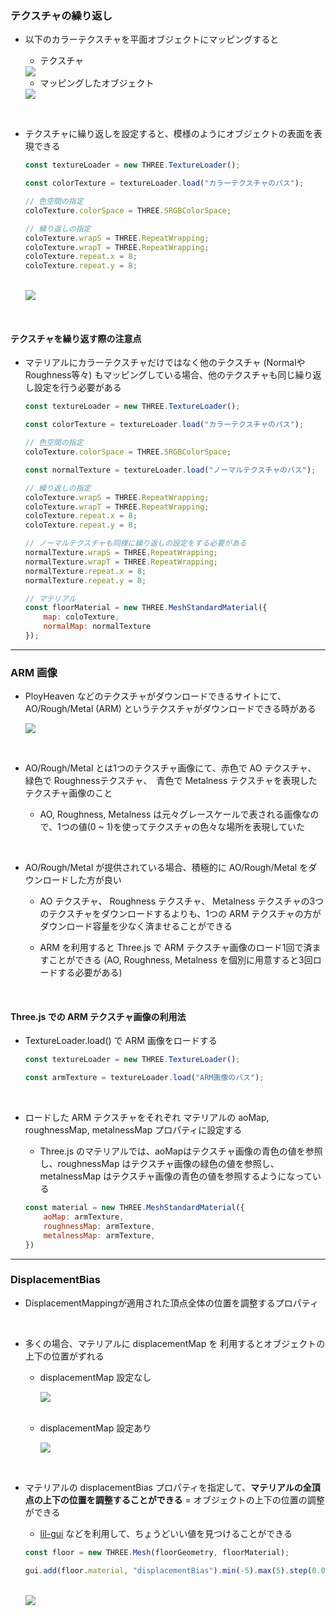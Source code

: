 ### テクスチャの繰り返し

- 以下のカラーテクスチャを平面オブジェクトにマッピングすると

    - テクスチャ
    <img src="./img/Floor-Texture_1.png" />

    - マッピングしたオブジェクト
    <img src="./img/Floor_1.png" />

<br>

- テクスチャに繰り返しを設定すると、模様のようにオブジェクトの表面を表現できる

    ```js
    const textureLoader = new THREE.TextureLoader();

    const colorTexture = textureLoader.load("カラーテクスチャのパス");

    // 色空間の指定
    coloTexture.colorSpace = THREE.SRGBColorSpace;

    // 繰り返しの指定
    coloTexture.wrapS = THREE.RepeatWrapping;
    coloTexture.wrapT = THREE.RepeatWrapping;
    coloTexture.repeat.x = 8;
    coloTexture.repeat.y = 8;
    ```
    
    <br>

    <img src="./img/Floor_2.png" />

<br>

#### テクスチャを繰り返す際の注意点

- マテリアルにカラーテクスチャだけではなく他のテクスチャ (NormalやRoughness等々) もマッピングしている場合、他のテクスチャも同じ繰り返し設定を行う必要がある

    ```js
    const textureLoader = new THREE.TextureLoader();

    const colorTexture = textureLoader.load("カラーテクスチャのパス");

    // 色空間の指定
    coloTexture.colorSpace = THREE.SRGBColorSpace;

    const normalTexture = textureLoader.load("ノーマルテクスチャのパス");

    // 繰り返しの指定
    coloTexture.wrapS = THREE.RepeatWrapping;
    coloTexture.wrapT = THREE.RepeatWrapping;
    coloTexture.repeat.x = 8;
    coloTexture.repeat.y = 8;

    // ノーマルテクスチャも同様に繰り返しの設定をする必要がある
    normalTexture.wrapS = THREE.RepeatWrapping;
    normalTexture.wrapT = THREE.RepeatWrapping;
    normalTexture.repeat.x = 8;
    normalTexture.repeat.y = 8;

    // マテリアル
    const floorMaterial = new THREE.MeshStandardMaterial({
        map: coloTexture,
        normalMap: normalTexture
    });
    ```

---

### ARM 画像

- PloyHeaven などのテクスチャがダウンロードできるサイトにて、 AO/Rough/Metal (ARM) というテクスチャがダウンロードできる時がある

    <img src="./img/ARM_1.png" />

<br>

- AO/Rough/Metal とは1つのテクスチャ画像にて、赤色で AO テクスチャ、　緑色で Roughnessテクスチャ、　青色で Metalness テクスチャを表現したテクスチャ画像のこと

    - AO, Roughness, Metalness は元々グレースケールで表される画像なので、1つの値(0 ~ 1)を使ってテクスチャの色々な場所を表現していた

<br>

- AO/Rough/Metal が提供されている場合、積極的に AO/Rough/Metal をダウンロードした方が良い
    - AO テクスチャ、 Roughness テクスチャ、 Metalness テクスチャの3つのテクスチャをダウンロードするよりも、1つの ARM テクスチャの方がダウンロード容量を少なく済ませることができる

    - ARM を利用すると Three.js で ARM テクスチャ画像のロード1回で済ますことができる (AO, Roughness, Metalness を個別に用意すると3回ロードする必要がある)

<br>

#### Three.js での ARM テクスチャ画像の利用法

- TextureLoader.load() で ARM 画像をロードする

    ```js
    const textureLoader = new THREE.TextureLoader();

    const armTexture = textureLoader.load("ARM画像のパス");
    ```

<br>

- ロードした ARM テクスチャをそれぞれ マテリアルの aoMap, roughnessMap, metalnessMap プロパティに設定する

    - Three.js のマテリアルでは、aoMapはテクスチャ画像の青色の値を参照し、roughnessMap はテクスチャ画像の緑色の値を参照し、metalnessMap はテクスチャ画像の青色の値を参照するようになっている

    ```js
    const material = new THREE.MeshStandardMaterial({
        aoMap: armTexture,
        roughnessMap: armTexture,
        metalnessMap: armTexture,
    })
    ```

----

### DisplacementBias

- DisplacementMappingが適用された頂点全体の位置を調整するプロパティ

<br>

- 多くの場合、マテリアルに displacementMap を
利用するとオブジェクトの上下の位置がずれる

    - displacementMap 設定なし

        <img src="./img/Displacement-Mapping_1.png" />

    <br>

    - displacementMap 設定あり
        
        <img src="./img/Displacement-Mapping_2.png" />

<br>

- マテリアルの displacementBias プロパティを指定して、**マテリアルの全頂点の上下の位置を調整することができる** = オブジェクトの上下の位置の調整ができる

    - [lil-gui](../../chap1/09/DebugUI.md) などを利用して、ちょうどいい値を見つけることができる

    ```js
    const floor = new THREE.Mesh(floorGeometry, floorMaterial);

    gui.add(floor.material, "displacementBias").min(-5).max(5).step(0.01)
    ```

    <br>

    <img src="./img/Displacement-Bias_1.gif" />